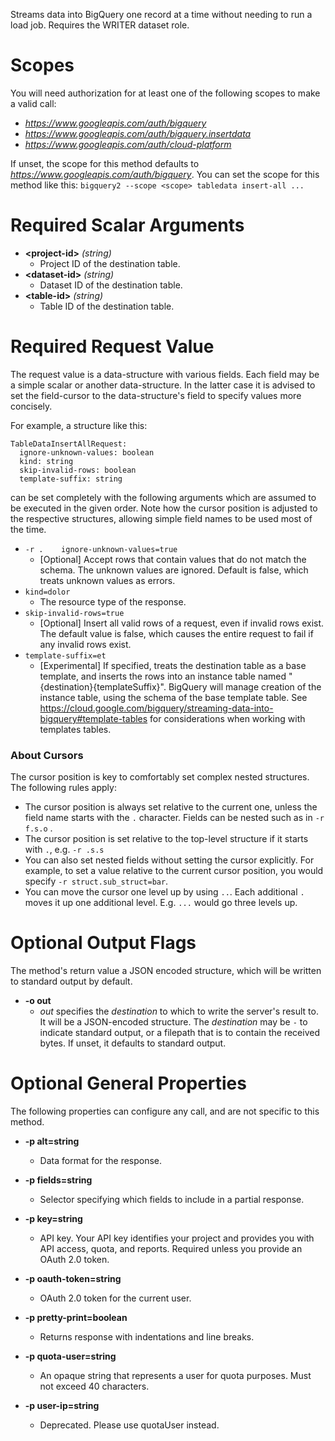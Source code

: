 Streams data into BigQuery one record at a time without needing to run a load job. Requires the WRITER dataset role.
# Scopes

You will need authorization for at least one of the following scopes to make a valid call:

* *https://www.googleapis.com/auth/bigquery*
* *https://www.googleapis.com/auth/bigquery.insertdata*
* *https://www.googleapis.com/auth/cloud-platform*

If unset, the scope for this method defaults to *https://www.googleapis.com/auth/bigquery*.
You can set the scope for this method like this: `bigquery2 --scope <scope> tabledata insert-all ...`
# Required Scalar Arguments
* **&lt;project-id&gt;** *(string)*
    - Project ID of the destination table.
* **&lt;dataset-id&gt;** *(string)*
    - Dataset ID of the destination table.
* **&lt;table-id&gt;** *(string)*
    - Table ID of the destination table.
# Required Request Value

The request value is a data-structure with various fields. Each field may be a simple scalar or another data-structure.
In the latter case it is advised to set the field-cursor to the data-structure's field to specify values more concisely.

For example, a structure like this:
```
TableDataInsertAllRequest:
  ignore-unknown-values: boolean
  kind: string
  skip-invalid-rows: boolean
  template-suffix: string

```

can be set completely with the following arguments which are assumed to be executed in the given order. Note how the cursor position is adjusted to the respective structures, allowing simple field names to be used most of the time.

* `-r .    ignore-unknown-values=true`
    - [Optional] Accept rows that contain values that do not match the schema. The unknown values are ignored. Default is false, which treats unknown values as errors.
* `kind=dolor`
    - The resource type of the response.
* `skip-invalid-rows=true`
    - [Optional] Insert all valid rows of a request, even if invalid rows exist. The default value is false, which causes the entire request to fail if any invalid rows exist.
* `template-suffix=et`
    - [Experimental] If specified, treats the destination table as a base template, and inserts the rows into an instance table named &#34;{destination}{templateSuffix}&#34;. BigQuery will manage creation of the instance table, using the schema of the base template table. See https://cloud.google.com/bigquery/streaming-data-into-bigquery#template-tables for considerations when working with templates tables.


### About Cursors

The cursor position is key to comfortably set complex nested structures. The following rules apply:

* The cursor position is always set relative to the current one, unless the field name starts with the `.` character. Fields can be nested such as in `-r f.s.o` .
* The cursor position is set relative to the top-level structure if it starts with `.`, e.g. `-r .s.s`
* You can also set nested fields without setting the cursor explicitly. For example, to set a value relative to the current cursor position, you would specify `-r struct.sub_struct=bar`.
* You can move the cursor one level up by using `..`. Each additional `.` moves it up one additional level. E.g. `...` would go three levels up.


# Optional Output Flags

The method's return value a JSON encoded structure, which will be written to standard output by default.

* **-o out**
    - *out* specifies the *destination* to which to write the server's result to.
      It will be a JSON-encoded structure.
      The *destination* may be `-` to indicate standard output, or a filepath that is to contain the received bytes.
      If unset, it defaults to standard output.
# Optional General Properties

The following properties can configure any call, and are not specific to this method.

* **-p alt=string**
    - Data format for the response.

* **-p fields=string**
    - Selector specifying which fields to include in a partial response.

* **-p key=string**
    - API key. Your API key identifies your project and provides you with API access, quota, and reports. Required unless you provide an OAuth 2.0 token.

* **-p oauth-token=string**
    - OAuth 2.0 token for the current user.

* **-p pretty-print=boolean**
    - Returns response with indentations and line breaks.

* **-p quota-user=string**
    - An opaque string that represents a user for quota purposes. Must not exceed 40 characters.

* **-p user-ip=string**
    - Deprecated. Please use quotaUser instead.
